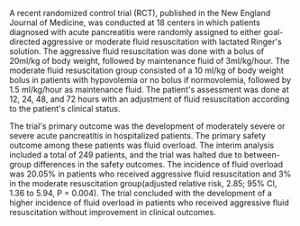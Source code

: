 A recent randomized control trial (RCT), published in the New England Journal of Medicine, was conducted at 18 centers in which patients diagnosed with acute pancreatitis were randomly assigned to either goal-directed aggressive or moderate fluid resuscitation with lactated Ringer's solution. The aggressive fluid resuscitation was done with a bolus of 20ml/kg of body weight, followed by maintenance fluid of 3ml/kg/hour. The moderate fluid resuscitation group consisted of a 10 ml/kg of body weight bolus in patients with hypovolemia or no bolus if normovolemia, followed by 1.5 ml/kg/hour as maintenance fluid. The patient's assessment was done at 12, 24, 48, and 72 hours with an adjustment of fluid resuscitation according to the patient's clinical status.

The trial's primary outcome was the development of moderately severe or severe acute pancreatitis in hospitalized patients. The primary safety outcome among these patients was fluid overload. The interim analysis included a total of 249 patients, and the trial was halted due to between-group differences in the safety outcomes. The incidence of fluid overload was 20.05% in patients who received aggressive fluid resuscitation and 3% in the moderate resuscitation group(adjusted relative risk, 2.85; 95% CI, 1.36 to 5.94, P = 0.004). The trial concluded with the development of a higher incidence of fluid overload in patients who received aggressive fluid resuscitation without improvement in clinical outcomes.